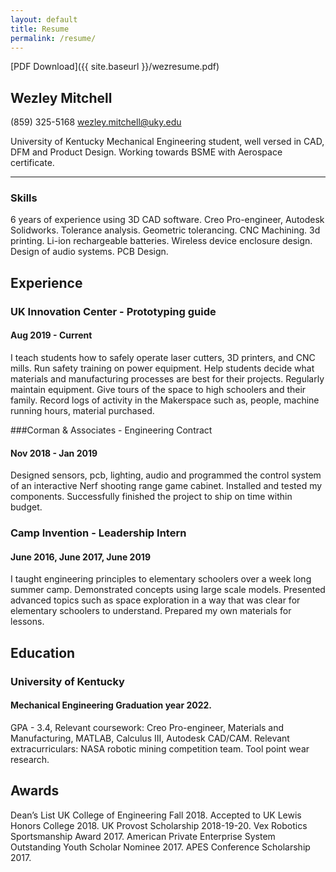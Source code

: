 ```yaml
---
layout: default
title: Resume
permalink: /resume/
---
```


[PDF Download]({{ site.baseurl }}/wezresume.pdf)

## Wezley Mitchell

(859) 325-5168
[wezley.mitchell@uky.edu](mailto:wdmi229@uky.edu)

University of Kentucky Mechanical Engineering student, well versed in CAD, DFM and Product Design. Working towards BSME with Aerospace certificate. 

---

### Skills
6 years of experience using 3D CAD software. Creo Pro-engineer, Autodesk Solidworks. Tolerance analysis. Geometric tolerancing. CNC Machining. 3d printing. Li-ion rechargeable batteries. Wireless device enclosure design. Design of audio systems. PCB Design.

## Experience

### UK Innovation Center - Prototyping guide
#### Aug 2019 - Current

I teach students how to safely operate laser cutters, 3D printers, and CNC mills. Run safety training on power equipment. Help students decide what materials and manufacturing processes are best for their projects. Regularly maintain equipment.  Give tours of the space to high schoolers and their family. Record logs of activity in the Makerspace such as, people, machine running hours, material purchased.

###Corman & Associates - Engineering Contract
#### Nov 2018 - Jan 2019

Designed sensors, pcb, lighting, audio and programmed the control system of an interactive Nerf shooting range game cabinet. Installed and tested my components. Successfully finished the project to ship on time within budget.

### Camp Invention - Leadership Intern
#### June 2016, June 2017, June 2019

I taught engineering principles to elementary schoolers over a week long summer camp. Demonstrated concepts using large scale models. Presented advanced topics such as space exploration in a way that was clear for elementary schoolers to understand. Prepared my own materials for lessons.


## Education

### University of Kentucky
#### Mechanical Engineering Graduation year 2022.

GPA - 3.4, Relevant coursework: Creo Pro-engineer, Materials and Manufacturing, MATLAB, Calculus III, Autodesk CAD/CAM. Relevant extracurriculars: NASA robotic mining competition team. Tool point wear research.


## Awards

Dean’s List UK College of Engineering Fall 2018. Accepted to UK Lewis Honors College 2018. UK Provost Scholarship 2018-19-20. Vex Robotics Sportsmanship Award 2017. American Private Enterprise System Outstanding Youth Scholar Nominee 2017. APES Conference Scholarship 2017.
